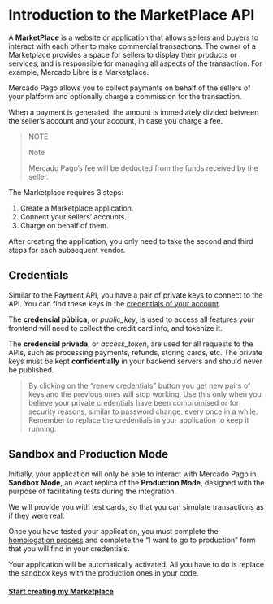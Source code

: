 # Introduction to the MarketPlace API

A **MarketPlace** is a website or application that allows sellers and buyers to interact with each other to make commercial transactions. The owner of a Marketplace provides a space for sellers to display their products or services, and is responsible for managing all aspects of the transaction. For example, Mercado Libre is a Marketplace.

Mercado Pago allows you to collect payments on behalf of the sellers of your platform and optionally charge a commission for the transaction.

When a payment is generated, the amount is immediately divided between the seller’s account and your account, in case you charge a fee.

> NOTE
>
> Note
>
> Mercado Pago’s fee will be deducted from the funds received by the seller.

The Marketplace requires 3 steps:

1. Create a Marketplace application.
2. Connect your sellers’ accounts.
3. Charge on behalf of them.

After creating the application, you only need to take the second and third steps for each subsequent vendor.

## Credentials

Similar to the Payment API, you have a pair of private keys to connect to the API. You can find these keys in the [credentials of your account](https://www.mercadopago.com/mla/account/credentials).

The **credencial pública**, or *public\_key*, is used to access all features your frontend will need to collect the credit card info, and tokenize it.

The **credencial privada**, or *access\_token*, are used for all requests to the APIs, such as processing payments, refunds, storing cards, etc. The private keys must be kept **confidentially** in your backend servers and should never be published.

> By clicking on the “renew credentials” button you get new pairs of keys and the previous ones will stop working. Use this only when you believe your private credentials have been compromised or for security reasons, similar to password change, every once in a while. Remember to replace the credentials in your application to keep it running.


## Sandbox and Production Mode

Initially, your application will only be able to interact with Mercado Pago in **Sandbox Mode**, an exact replica of the **Production Mode**, designed with the purpose of facilitating tests during the integration.

We will provide you with test cards, so that you can simulate transactions as if they were real.

Once you have tested your application, you must complete the [homologation process](#) and complete the “I want to go to production” form that you will find in your credentials.

Your application will be automatically activated. All you have to do is replace the sandbox keys with the production ones in your code.


#### [Start creating my Marketplace](/guides/marketplace/api/create-marketplace.en.md)
